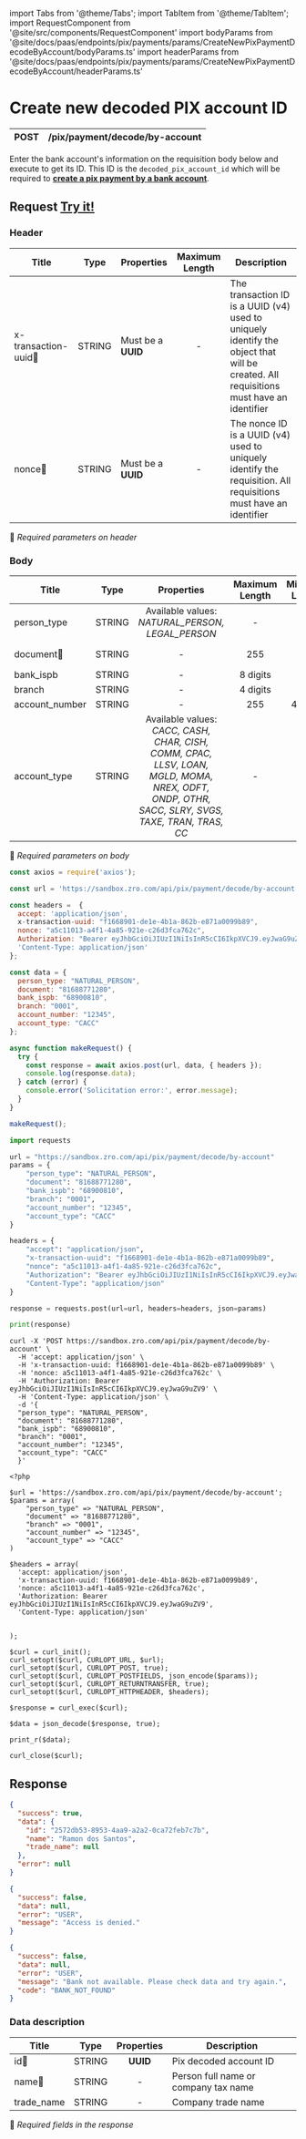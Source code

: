 import Tabs from '@theme/Tabs';
import TabItem from '@theme/TabItem';
import RequestComponent from '@site/src/components/RequestComponent'
import bodyParams from '@site/docs/paas/endpoints/pix/payments/params/CreateNewPixPaymentDecodeByAccount/bodyParams.ts'
import headerParams from '@site/docs/paas/endpoints/pix/payments/params/CreateNewPixPaymentDecodeByAccount/headerParams.ts'

# Create new decoded PIX account ID

| POST      | /pix/payment/decode/by-account |
| --------- | ------------------------------ |

Enter the bank account's information on the requisition body below and execute to get its ID. This ID is the `decoded_pix_account_id` which will be required to **[create a pix payment by a bank account](./create-new-pix-payment-by-bank-account)**.

<RequestComponent headerParams={headerParams} bodyParams={bodyParams} endpoint="/pix/payment/decode/by-account" method="post">

## Request <a href="https://sandbox.zro.com/api/api/" class="try-btn">Try it!</a>

### Header

| Title                                | Type       | Properties                       | Maximum Length  | Description |
| ------------------------------------ | :---------:|--------------------------------  |:--------------: |-------------------------------------------------------------------------------------------------------------------------------------- |
| x-transaction-uuid:small_orange_diamond:| STRING     | Must be a **UUID**           | -               | The transaction ID is a UUID (v4) used to uniquely identify the object that will be created. All requisitions must have an identifier |
| nonce:small_orange_diamond:          | STRING     | Must be a **UUID**           | -               | The nonce ID is a UUID (v4) used to uniquely identify the requisition. All requisitions must have an identifier                       |
:small_orange_diamond: *Required parameters on header*

### Body

| Title                           | Type       | Properties                                                         | Maximum Length |Minimum Length| Description                                                                  |
| --------------------------------| :---------:|:------------------------------------------------------------------:|:--------------:|:------------:|----------------------------------------------------------------------------- |
| person_type	                    | STRING     | Available values:<br/> *NATURAL_PERSON, LEGAL_PERSON*               | -              |-             | Person type: **NATURAL_PERSON | LEGAL_PERSON**                               |
| document:small_orange_diamond:  | STRING     | -                                                                  | 255            |-             | Person's document **(CPF or CNPJ)**                                          |
| bank_ispb                       | STRING     | -                                                                  | 8 digits       |-             | Bank ISPB code                                                               |
| branch                          | STRING     | -                                                                  | 4 digits       |-             | Account branch                                                               |
| account_number                  | STRING     | -                                                                  | 255            | 4 digits     | Account number                                                               |
| account_type                    | STRING     | Available values:<br/> *CACC, CASH, CHAR, CISH, COMM, CPAC, LLSV, LOAN, MGLD, MOMA, NREX, ODFT, ONDP, OTHR, SACC, SLRY, SVGS, TAXE, TRAN, TRAS, CC* | - | - | Account type|
:small_orange_diamond: *Required parameters on body*


<Tabs>
<TabItem value="js" label="NodeJS">

```js title=Axios
const axios = require('axios');

const url = 'https://sandbox.zro.com/api/pix/payment/decode/by-account';

const headers =  {
  accept: 'application/json',
  x-transaction-uuid: "f1668901-de1e-4b1a-862b-e871a0099b89",
  nonce: "a5c11013-a4f1-4a85-921e-c26d3fca762c",
  Authorization: "Bearer eyJhbGciOiJIUzI1NiIsInR5cCI6IkpXVCJ9.eyJwaG9uZV9",
  'Content-Type: application/json'
};

const data = {
  person_type: "NATURAL_PERSON",
  document: "81688771280",
  bank_ispb: "68900810",
  branch: "0001",
  account_number: "12345",
  account_type: "CACC"
};

async function makeRequest() {
  try {
    const response = await axios.post(url, data, { headers });
    console.log(response.data);
  } catch (error) {
    console.error('Solicitation error:', error.message);
  }
}

makeRequest();
```
</TabItem>
<TabItem value="py" label="Python">

```python title=Requests
import requests

url = "https://sandbox.zro.com/api/pix/payment/decode/by-account"
params = {
    "person_type": "NATURAL_PERSON",
    "document": "81688771280",
    "bank_ispb": "68900810",
    "branch": "0001",
    "account_number": "12345",
    "account_type": "CACC"
}

headers = {
    "accept": "application/json",
    "x-transaction-uuid": "f1668901-de1e-4b1a-862b-e871a0099b89",
    "nonce": "a5c11013-a4f1-4a85-921e-c26d3fca762c",
    "Authorization": "Bearer eyJhbGciOiJIUzI1NiIsInR5cCI6IkpXVCJ9.eyJwaG9uZV9",
    "Content-Type": "application/json"
}

response = requests.post(url=url, headers=headers, json=params)

print(response)
```
</TabItem>
<TabItem value="shell" label="Shell">

```shell title=CURL
curl -X 'POST https://sandbox.zro.com/api/pix/payment/decode/by-account' \
  -H 'accept: application/json' \
  -H 'x-transaction-uuid: f1668901-de1e-4b1a-862b-e871a0099b89' \
  -H 'nonce: a5c11013-a4f1-4a85-921e-c26d3fca762c' \
  -H 'Authorization: Bearer eyJhbGciOiJIUzI1NiIsInR5cCI6IkpXVCJ9.eyJwaG9uZV9' \
  -H 'Content-Type: application/json' \
  -d '{
  "person_type": "NATURAL_PERSON",
  "document": "81688771280",
  "bank_ispb": "68900810",
  "branch": "0001",
  "account_number": "12345",
  "account_type": "CACC"
  }'
```
</TabItem>
<TabItem value="php" label="PHP">

```shell title=CURL
<?php

$url = 'https://sandbox.zro.com/api/pix/payment/decode/by-account';
$params = array(
    "person_type" => "NATURAL_PERSON",
    "document" => "81688771280",
    "branch" => "0001",
    "account_number" => "12345",
    "account_type" => "CACC"
)

$headers = array(
  'accept: application/json',
  'x-transaction-uuid: f1668901-de1e-4b1a-862b-e871a0099b89',
  'nonce: a5c11013-a4f1-4a85-921e-c26d3fca762c',
  'Authorization: Bearer eyJhbGciOiJIUzI1NiIsInR5cCI6IkpXVCJ9.eyJwaG9uZV9',
  'Content-Type: application/json'


);

$curl = curl_init();
curl_setopt($curl, CURLOPT_URL, $url);
curl_setopt($curl, CURLOPT_POST, true);
curl_setopt($curl, CURLOPT_POSTFIELDS, json_encode($params));
curl_setopt($curl, CURLOPT_RETURNTRANSFER, true);
curl_setopt($curl, CURLOPT_HTTPHEADER, $headers);

$response = curl_exec($curl);

$data = json_decode($response, true);

print_r($data);

curl_close($curl);
```
</TabItem>
</Tabs>

## Response


<Tabs>
<TabItem value="200" label="200">

```json  title=/pix/payment/decode/by-account
{
  "success": true,
  "data": {
    "id": "2572db53-8953-4aa9-a2a2-0ca72feb7c7b",
    "name": "Ramon dos Santos",
    "trade_name": null
  },
  "error": null
}
```
</TabItem>
<TabItem value="401" label="401">

```json  title=/pix/payment/decode/by-account
{
  "success": false,
  "data": null,
  "error": "USER",
  "message": "Access is denied."
}
```
</TabItem>
<TabItem value="422" label="422">

```json  title=/pix/payment/decode/by-account
{
  "success": false,
  "data": null,
  "error": "USER",
  "message": "Bank not available. Please check data and try again.",
  "code": "BANK_NOT_FOUND"
}
```
</TabItem>
</Tabs>

### Data description

| Title                     | Type       |Properties | Description                          |
| ------------------------- |:----------:|:--------: | -------------------------------------|
| id:small_orange_diamond:  | STRING     | **UUID**  | Pix decoded account ID               |
| name:small_orange_diamond:| STRING     |     -     | Person full name or company tax name |
| trade_name                | STRING     |     -     | Company trade name                   |
:small_orange_diamond: *Required fields in the response*
</RequestComponent>